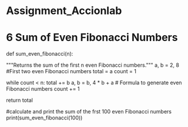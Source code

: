 # Assignment_Accionlab
# 6 Sum of Even Fibonacci Numbers

def sum_even_fibonacci(n):

  """Returns the sum of the first n even Fibonacci numbers."""
  a, b = 2, 8 #First two even Fibonacci numbers
  total = a
  count = 1

  while count < n:
    total += b
    a, b = b, 4 * b + a # Formula to generate even Fibonacci numbers
    count += 1

  return total

#calculate and print the sum of the frst 100 even Fibonacci numbers
print(sum_even_fibonacci(100))


